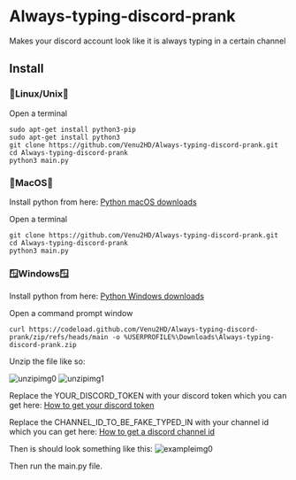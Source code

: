 # Always-typing-discord-prank
Makes your discord account look like it is always typing in a certain channel
## Install
  ### 🐧Linux/Unix🐧
  Open a terminal
  ```
  sudo apt-get install python3-pip
  sudo apt-get install python3
  git clone https://github.com/Venu2HD/Always-typing-discord-prank.git
  cd Always-typing-discord-prank
  python3 main.py
  ```
  ### 🍎MacOS🍎
  Install python from here:
  [Python macOS downloads](https://www.python.org/downloads/macos/)
  
  Open a terminal
  ```
  git clone https://github.com/Venu2HD/Always-typing-discord-prank.git
  cd Always-typing-discord-prank
  python3 main.py
  ```
  ### 🪟Windows🪟
  Install python from here:
  [Python Windows downloads](https://www.python.org/downloads/windows/)
  
  Open a command prompt window
  ```
  curl https://codeload.github.com/Venu2HD/Always-typing-discord-prank/zip/refs/heads/main -o %USERPROFILE%\Downloads\Always-typing-discord-prank.zip
  ```
  Unzip the file like so:
  
  ![unzipimg0](https://cdn.discordapp.com/attachments/1027204530644988004/1046756929185259530/unzip.jpg)
  ![unzipimg1](https://cdn.discordapp.com/attachments/1027204530644988004/1046759736906874941/unzip.png)
  
  Replace the YOUR_DISCORD_TOKEN with your discord token which you can get here:
  [How to get your discord token](https://linuxhint.com/get-discord-token/)
  
  Replace the CHANNEL_ID_TO_BE_FAKE_TYPED_IN with your channel id which you can get here:
  [How to get a discord channel id](https://turbofuture.com/internet/Discord-Channel-ID)
  
  Then is should look something like this:
  ![exampleimg0](https://cdn.discordapp.com/attachments/1027204530644988004/1046819611464699917/exampleimg0.png)
  
  Then run the main.py file.
